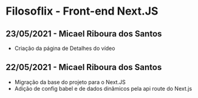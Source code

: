 # Filosoflix - Front-end Next.JS

## 23/05/2021 - Micael Riboura dos Santos

 - Criação da página de Detalhes do vídeo

## 22/05/2021 - Micael Riboura dos Santos

 - Migração da base do projeto para o Next.JS
 - Adição de config babel e de dados dinâmicos pela api route do Next.js
 
